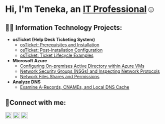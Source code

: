 <h1>Hi, I'm Teneka, an <a href="https://linkedin.com">IT Professional</a>☺</h1>

<h2>👨‍💻 Information Technology Projects:</h2>

- <b>osTicket (Help Desk Ticketing System)</b>
  - [osTicket: Prerequisites and Installation](https://github.com/tensben/osticket-prereqs)
  - [osTicket: Post-Installation Configuration](https://github.com/tensben/post-install-config)
  - [osTicket: Ticket Lifecycle Examples](https://github.com/tensben/ticket-lifecycle)
- <b>Microsoft Azure</b>
  - [Configuring On-premises Active Directory within Azure VMs](https://github.com/tensben/configure-ad)
  - [Network Security Groups (NSGs) and Inspecting Network Protocols](https://github.com/tensben/azure-network-protocols)
  - [Network Files Shares and Permissions](https://github.com/tensben/network-files)
- <b>Analyze DNS</b>
   - [Examine A-Records, CNAMEs, and Local DNS Cache](https://github.com/tensben/dns)

<h2>🤳Connect with me:</h2>

[<img align="left" alt="Josh | Twitter" width="22px" src="https://cdn.jsdelivr.net/npm/simple-icons@v3/icons/twitter.svg" />][twitter]
[<img align="left" alt="Josh | LinkedIn" width="22px" src="https://cdn.jsdelivr.net/npm/simple-icons@v3/icons/linkedin.svg" />][linkedin]
[<img align="left" alt="Josh | Instagram" width="22px" src="https://cdn.jsdelivr.net/npm/simple-icons@v3/icons/instagram.svg" />][instagram]

[twitter]: https://twitter.com
[instagram]: https://www.instagram.com
[linkedin]: [https://linkedin.com](https://www.linkedin.com/in/teneka-benjamin-b3735b356/)
